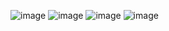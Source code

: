 ![image](https://github.com/user-attachments/assets/0b21a8aa-4a76-4abf-bfbc-f1c1641fbb80)
![image](https://github.com/user-attachments/assets/fcff6677-d291-4a7b-9e15-4f704bf5fab0)
![image](https://github.com/user-attachments/assets/93608267-ac08-4b6a-9073-dfcf70a016b3)
![image](https://github.com/user-attachments/assets/1c495368-79b0-4df7-aff2-44eca26d061c)

